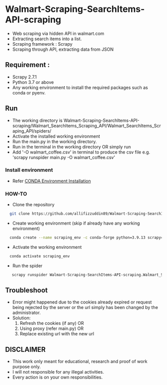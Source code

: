 # Walmart-Scraping-SearchItems-API-scraping
- Web scraping via hidden API in walmart.com
- Extracting search items into a list.
- Scraping framework : Scrapy
- Scraping through API, extracting data from JSON

## Requirement : 
- Scrapy 2.7.1
- Python 3.7 or above
- Any working environment to install the required packages such as conda or pyenv.

## Run
- The working directory is Walmart-Scraping-SearchItems-API-scraping/Walmart_SearchItems_Scraping_API/Walmart_SearchItems_Scraping_API/spiders/
- Activate the installed working environment
- Run the main.py in the working directory.
- Run <scrapy runspider main.py> in the terminal in the working directory
  OR simply run <scrapy crawl main.py>
- Add '-O walmart_coffee.csv' in terminal to produce the csv file e.g. 'scrapy runspider main.py -O walmart_coffee.csv'

### Install environment
- Refer [CONDA Environment Installation](https://docs.anaconda.com/anaconda/install/)
 
### HOW-TO
- Clone the repository
```bash  
  git clone https://github.com/allifizzuddin89/Walmart-Scraping-SearchItems-API-scraping.git 
```
- Create working environment (skip if already have any working environment)
```bash
  conda create --name scraping_env -c conda-forge python=3.9.13 scrapy=2.7.1
```
- Activate the working environment
```bash
  conda activate scraping_env
```
 - Run the spider
 ```bash
    scrapy runspider Walmart-Scraping-SearchItems-API-scraping.Walmart_SearchItems_Scraping_API.Walmart_SearchItems_Scraping_API.spiders.main.py -O walmart_coffee.csv
 ```

## Troubleshoot
- Error might happened due to the cookies already expired or request being rejected by the server or the url simply has been changed by the administrator.
- Solution: 
  1. Refresh the cookies (if any) OR
  2. Using proxy (refer main.py) OR
  3. Replace existing url with the new url
  
## DISCLAIMER
- This work only meant for educational, research and proof of work purpose only. 
- I will not responsible for any illegal activities.
- Every action is on your own responsibilities.

